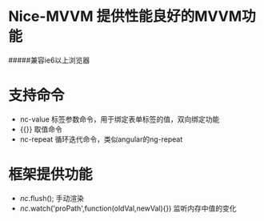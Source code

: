 # Nice-MVVM  提供性能良好的MVVM功能
#####兼容ie6以上浏览器

# 支持命令
* nc-value 标签参数命令，用于绑定表单标签的值，双向绑定功能
* {{}} 取值命令
* nc-repeat 循环迭代命令，类似angular的ng-repeat

# 框架提供功能
* $nc.$flush(); 手动渲染
* $nc.$watch('proPath',function(oldVal,newVal){}) 监听内存中值的变化
